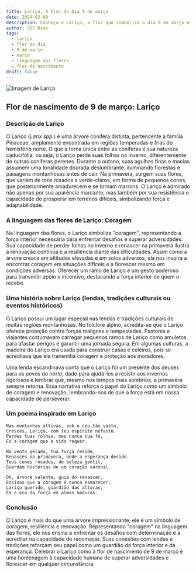 ```yaml
---
title: Lariço, A Flor do Dia 9 de março
date: 2024-03-09
description: Conheça o Lariço, a flor que simboliza o dia 9 de março e seu significado 'Coragem'. Explore a beleza e o simbolismo desta flor encantadora.
author: 365 Dias
tags:
  - lariço
  - flor do dia
  - 9 de março
  - março
  - linguagem das flores
  - flor do nascimento
draft: false
---
```


![Imagem de Lariço](https://cdn.pixabay.com/photo/2012/09/09/10/09/larch-56567_640.jpg#center)

## Flor de nascimento de 9 de março: Lariço

### Descrição de Lariço

O Lariço (_Larix spp._) é uma árvore conífera distinta, pertencente à família Pinaceae, amplamente encontrada em regiões temperadas e frias do hemisfério norte. O que a torna única entre as coníferas é sua natureza caducifólia, ou seja, o Lariço perde suas folhas no inverno, diferentemente de outras coníferas perenes. Durante o outono, suas agulhas finas e macias assumem uma tonalidade dourada deslumbrante, iluminando florestas e paisagens montanhosas antes de cair. Na primavera, surgem suas flores, que variam de tons rosados a verde-claros, em forma de pequenos cones, que posteriormente amadurecem e se tornam marrons. O Lariço é admirado não apenas por sua aparência marcante, mas também por sua resistência e capacidade de prosperar em terrenos difíceis, simbolizando força e adaptabilidade.

### A linguagem das flores de Lariço: Coragem

Na linguagem das flores, o Lariço simboliza "coragem", representando a força interior necessária para enfrentar desafios e superar adversidades. Sua capacidade de perder folhas no inverno e renascer na primavera ilustra a renovação contínua e a resiliência diante das dificuldades. Assim como a árvore cresce em altitudes elevadas e em solos adversos, ela nos inspira a encontrar coragem em situações difíceis e a florescer mesmo em condições adversas. Oferecer um ramo de Lariço é um gesto poderoso para transmitir apoio e incentivo, destacando a força interior de quem o recebe.

### Uma história sobre Lariço (lendas, tradições culturais ou eventos históricos)

O Lariço possui um lugar especial nas lendas e tradições culturais de muitas regiões montanhosas. No folclore alpino, acredita-se que o Lariço oferece proteção contra forças malignas e tempestades. Pastores e viajantes costumavam carregar pequenos ramos de Lariço como amuletos para afastar perigos e garantir uma jornada segura. Em algumas culturas, a madeira do Lariço era usada para construir casas e celeiros, pois se acreditava que ela transmitia coragem e proteção aos moradores.

Uma lenda escandinava conta que o Lariço foi um presente dos deuses para os povos do norte, dado para ajudá-los a resistir aos invernos rigorosos e lembrar que, mesmo nos tempos mais sombrios, a primavera sempre retorna. Essa narrativa reforça o papel do Lariço como um símbolo de coragem e renovação, lembrando-nos de que a força está em nossa capacidade de perseverar.

### Um poema inspirado em Lariço

```
Nas montanhas altivas, sob o céu tão vasto,  
Cresces, Lariço, com teu espírito nefasto.  
Perdes tuas folhas, mas nunca tua fé,  
És a coragem que a vida requer.  

No vento gelado, tua força reside,  
Renasces na primavera, onde a esperança decide.  
Teus cones rosados, de beleza gentil,  
Guardam histórias de um coração varonil.  

Oh, árvore valente, guia do renascer,  
Ensinas que a coragem é nunca esmorecer.  
Lariço querido, guardião das alturas,  
És o eco da força em almas maduras.
```

### Conclusão

O Lariço é mais do que uma árvore impressionante; ele é um símbolo de coragem, resiliência e renovação. Representando "coragem" na linguagem das flores, ele nos ensina a enfrentar os desafios com determinação e a acreditar na capacidade de recomeçar. Suas conexões com lendas e tradições reforçam seu papel como um guardião da força interior e da esperança. Celebrar o Lariço como a flor de nascimento de 9 de março é uma homenagem à capacidade humana de superar adversidades e florescer em qualquer circunstância.